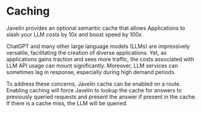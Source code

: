 # Caching

Javelin provides an optional semantic cache that allows Applications to slash your LLM costs by 10x and boost speed by 100x. 

ChatGPT and many other large language models (LLMs) are impressively versatile, facilitating the creation of diverse applications. Yet, as applications gains traction and sees more traffic, the costs associated with LLM API usage can mount significantly. Moreover, LLM services can sometimes lag in response, especially during high demand periods.

To address these concerns, Javelin cache can be enabled on a route. Enabling caching will force Javelin to lookup the cache for answers to previously queried requests and present the answer if present in the cache. If there is a cache miss, the LLM will be queried. 



